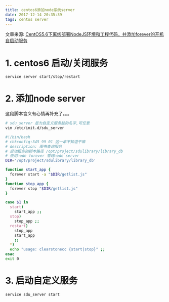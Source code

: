 ```yaml
---
title: centos6添加node系统server
date: 2017-12-14 20:35:39
tags: centos server
---
```


文章来源: [CentOS5.6下离线部署NodeJS环境和工程代码，并添加forever的开机自启动服务](http://www.alliedjeep.com/127869.htm)

# 1. centos6 启动/关闭服务
```bash
service server start/stop/restart
```

# 2. 添加node server
这段脚本含义有心情再补充了。。。
```bash
# sdu_server 是为自定义服务起的名字,可任意
vim /etc/init.d/sdu_server

#!/bin/bash
# chkconfig:345 99 01 这一串不知道干嘛
# description: 图书查询服务
# 启动服务的脚本路径 /opt/project/sdulibrary/library_db
# 使用node forever 管理node server
DIR='/opt/project/sdulibrary/library_db'

function start_app {
  forever start -a "$DIR/getlist.js"
}
function stop_app {
  forever stop "$DIR/getlist.js"
}

case $1 in
  start)
    start_app ;;
  stop)
    stop_app ;;
  restart)
    stop_app
    start_app
    ;;
  *)
  echo "usage: clearstonecc {start|stop}" ;;
esac
exit 0
```

# 3. 启动自定义服务

```bash
service sdu_server start
```
